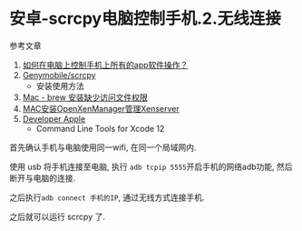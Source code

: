 # 安卓-scrcpy电脑控制手机.2.无线连接

参考文章

1. [如何在电脑上控制手机上所有的app软件操作？](https://www.zhihu.com/question/46795475)
2. [Genymobile/scrcpy](https://github.com/Genymobile/scrcpy/blob/master/README.zh-Hans.md)
    - 安装使用方法
3. [Mac - brew 安装缺少访问文件权限](https://www.cnblogs.com/yangtiancheng/p/9958167.html)
4. [MAC安装OpenXenManager管理Xenserver](https://blog.51cto.com/qiangsh/1731277)
5. [Developer Apple](https://blog.51cto.com/qiangsh/1731277)
    - Command Line Tools for Xcode 12

首先确认手机与电脑使用同一wifi, 在同一个局域网内.

使用 usb 将手机连接至电脑, 执行 `adb tcpip 5555`开启手机的网络adb功能, 然后断开与电脑的连接.

之后执行`adb connect 手机的IP`, 通过无线方式连接手机.

之后就可以运行 scrcpy 了.
